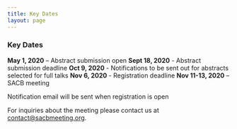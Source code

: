 ```yaml
---
title: Key Dates
layout: page
---
```


### Key Dates

**May 1, 2020** – Abstract submission open
**Sept 18, 2020** - Abstract submission deadline
**Oct 9, 2020** - Notifications to be sent out for abstracts selected for full talks
**Nov 6, 2020** - Registration deadline
**Nov 11-13, 2020** – SACB meeting

Notification email will be sent when registration is open


For inquiries about the meeting please contact us at [contact@sacbmeeting.org](mailto:contact@sacbmeeting.org).
